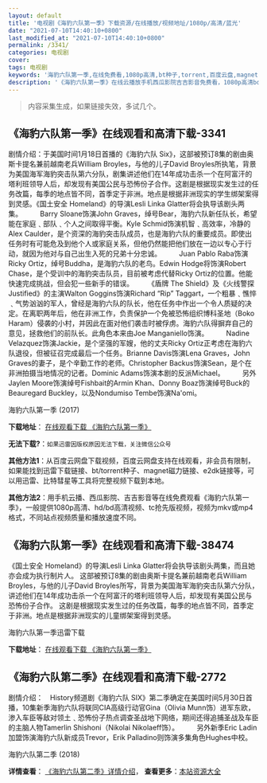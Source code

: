 ```yaml
---
layout: default
title: '电视剧《海豹六队第一季》下载资源/在线播放/视频地址/1080p/高清/蓝光'
date: "2021-07-10T14:40:10+0800"
last_modified_at: "2021-07-10T14:40:10+0800"
permalink: /3341/
categories: 电视剧
cover:
tags: 电视剧
keywords: '海豹六队第一季,在线免费看,1080p高清,bt种子,torrent,百度云盘,magnet,磁力链,迅雷下载资源'
description: '《海豹六队第一季》在线云播放手机西瓜影院吉吉影音免费看，1080p高清bd/hd未删减完整版和tc抢先枪版，mkv/mp4格式，附带bt/torrent种子、magnet/磁力链、百度云盘、网盘资源迅雷下载链接'
---
```


>内容采集生成，如果链接失效，多试几个。


## 《海豹六队第一季》在线观看和高清下载-3341

剧情介绍：于美国时间1月18日首播的《海豹六队 Six》，这部被预订8集的剧由奥斯卡提名兼前越南老兵William Broyles，与他的儿子David Broyles所执笔，背景为美国海军海豹突击队第六分队，剧集讲述他们在14年成功击杀一个在阿富汗的塔利班领导人后，却发现有美国公民与恐怖份子合作。这剧是根据现实发生过的任务改篇，每季的地点皆不同，首季定于非洲。地点是根据非洲现实的学生绑架案得到灵感。《国土安全 Homeland》的导演Lesli Linka Glatter将会执导该剧头两集。  　　Barry Sloane饰演John Graves，绰号Bear，海豹六队新任队长，希望能在家庭﹑部队﹑个人之间取得平衡。Kyle Schmid饰演机智﹑高效率，冷静的Alex Caulder，是个资深的海豹突击队成员，也是海豹六队的重要成员。即使出任务时有可能危及到他个人或家庭关系，但他仍然能把他们放在一边以专心于行动，就因为他对与自己出生入死的兄弟十分忠诚。  　　Juan Pablo Raba饰演Ricky Ortiz，绰号Buddha，是海豹六队的老鸟。Edwin Hodge将饰演Robert Chase，是个受训中的海豹突击队员，目前被考虑代替Ricky Ortiz的位置。他能快速完成挑战，但会犯一些新手的错误。  　　《盾牌 The Shield》及《火线警探 Justified》的主演Walton Goggins饰演Richard “Rip” Taggart，一个粗暴﹑憔悴﹑气势汹汹的军人，曾经是海豹六队的队长，他在任务中作出一个令人质疑的决定。在离职两年后，他在非洲工作，负责保护一个免被恐怖组织博科圣地（Boko Haram）侵袭的小村，并因此在面对他们袭击时被俘虏。海豹六队得摒弃自己的意见，拯救他们的前队长。此角色本来由Joe Manganiello饰演。  　　Nadine Velazquez饰演Jackie，是个坚强的军嫂，他的丈夫Ricky Ortiz正考虑在海豹六队退役，但被征召完成最后一个任务。Brianne Davis饰演Lena Graves，John Graves的妻子，是个辛勤工作的老师。Christopher Backus饰演Sean，是个在非洲拍摄当地情况的记者。Dominic Adams饰演本剧的反派Michael。  　　另外Jaylen Moore饰演绰号Fishbait的Armin Khan、Donny Boaz饰演绰号Buck的Beauregard Buckley，以及Nondumiso Tembe饰演Na'omi。


海豹六队第一季 (2017)

**下载地址**： [在线观看下载 《海豹六队第一季》](https://www.btbtdy.me/btdy/dy12069.html) 


**无法下载?**：`如果迅雷因版权原因无法下载，关注微信公众号 `

**其他方法1**：从百度云网盘下载视频，百度云网盘支持在线观看，非会员有限制，如果能找到迅雷下载链接、bt/torrent种子、magnet磁力链接、e2dk链接等，可以用迅雷、比特彗星等工具将完整视频下载到本地。

**其他方法2**：用手机云播、西瓜影院、吉吉影音等在线免费观看《海豹六队第一季》，一般提供1080p高清、hd/bd高清视频、tc抢先版视频，视频为mkv或mp4格式，不同站点视频质量和播放速度不同。


## 《海豹六队第一季》在线观看和高清下载-38474

《国土安全 Homeland》的导演Lesli Linka Glatter将会执导该剧头两集，而且她亦会成为执行制片人。 这部被预订8集的剧由奥斯卡提名兼前越南老兵William Broyles，与他的儿子David Broyles所写，背景为美国海军海豹突击队第六分队，讲述他们在14年成功击杀一个在阿富汗的塔利班领导人后，却发现有美国公民与恐怖份子合作。 这剧是根据现实发生过的任务改篇，每季的地点皆不同，首季定于非洲。地点是根据非洲现实的儿童绑架案得到灵感。


海豹六队第一季迅雷下载

**下载地址**： [在线观看下载 《海豹六队第一季》](https://www.993dy.com//vod-detail-id-25127.html) 


## 《海豹六队第二季》在线观看和高清下载-2772

剧情介绍：　History频道剧《海豹六队 SIX》第二季确定在美国时间5月30日首播，10集新季海豹六队将联同CIA高级行动官Gina（Olivia Munn饰）进军东欧，渗入车臣等敌对领土﹑恐怖份子热点调查圣战地下网络，期间还得追捕圣战及车臣的主脑人物Tamerlin Shishoni（Nikolai Nikolaeff饰）。  　　另外新季Eric Ladin加盟饰演海豹六队新成员Trevor，Erik Palladino则饰演多集角色Hughes中校。


海豹六队第二季 (2018)

**详情查看**： [《海豹六队第二季》详情介绍](/movie/2772/)， **查看更多**：[本站资源大全](/movie/t/all/)

